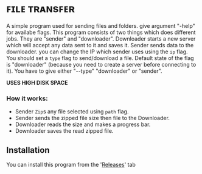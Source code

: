 # ꜰɪʟᴇ ᴛʀᴀɴsꜰᴇʀ

A simple program used for sending files and folders. give argument "-help" for availabe flags. This program consists of two things 
which does different jobs. They are "sender" and "downloader". Downloader starts a new server which will accept any data sent to
it and saves it. Sender sends data to the downloader. you can change the IP which sender uses using the ```ip``` flag. 
You should set a  ```type``` flag to send/download a file. Default state of the flag is "downloader" (because you need to create a 
server before connecting to it). You have to give either "--type" "downloader" or "sender".

**USES HIGH DISK SPACE**

### How it works:
* Sender `Zip`s any file selected using ```path``` flag.
* Sender sends the zipped file size then file to the Downloader.
* Downloader reads the size and makes a progress bar.
* Downloader saves the read zipped file.

## Installation
  You can install this program from the '[Releases](https://github.com/GodKra/FileTransfer/releases/latest "Latest Release")' tab
